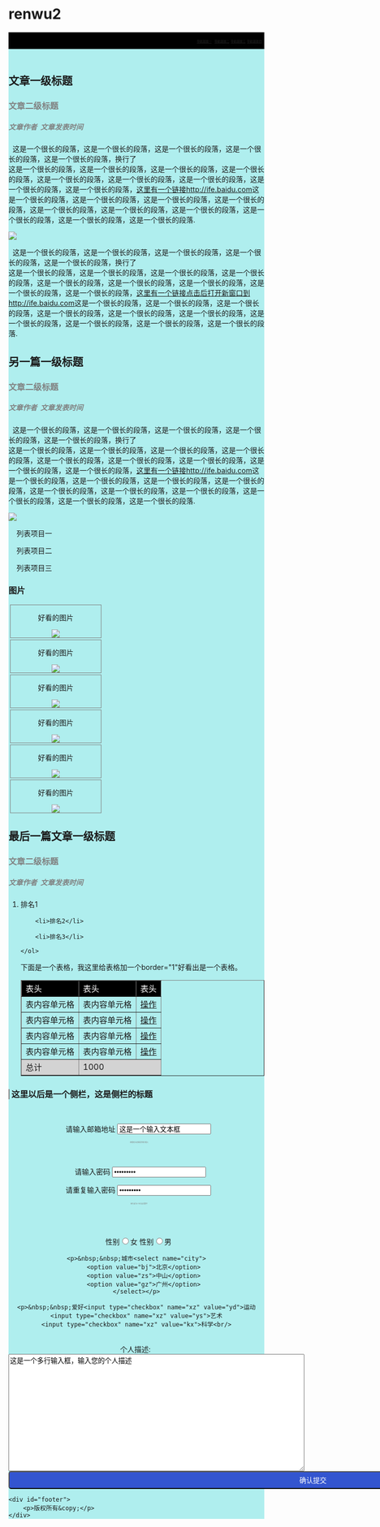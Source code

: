# renwu2

<html> 

<meta http-equiv="Content-Type" content="text/html; charset=utf-8" />

<head>
<style>
#header{background-color:black;
	color:white;
	padding:5px;
	text-align:right;
	font-size:5px;
}

.wenzhang{
	margin:25px;
	padding:30px;
	height:auto;
	width:auto;
	background-color:white;
	border-bottom:1px solid black;
}
.smallwz{border:1px solid  gray;
	height:auto;
	width:178px;
	margin:3px;
	text-align:center;
}
#contain{background-color:PaleTurquoise;
}
#footer {
    background-color:black;
    color:white;
    clear:both;
    text-align:center;
   padding:3px;	 	 
}
span.zl{border-left:2px solid gray;
}
span.blank{
	color:white;
	
}
span.gray{background-color:gray;
	color:black;
}
span.zi{color:gray;
	font-size:3px;
}
span.za{color:gray;
}
.txt{text-align:center;
}
.submit{
	display:block;
	background:#3355d0;
	width:1200px;
	height:35px;
	border-radius:5px;
	margin:0 auto;
	padding-top:2px;
	padding-bottom:2px;
	color:#fff;
}
</style>
</head>

<body>
<div id="header"><h3><a href="#">导航链接一</a> &nbsp;&nbsp; <a href="#">导航链接二</a>&nbsp;&nbsp;<a href="#">导航链接三</a>&nbsp;&nbsp;<a href="#">导航链接四</a></h3> 
</div>


<div id="contain">
<br/>
<div class="wenzhang">
<h2>文章一级标题</h2>

<h3><span class="za">文章二级标题</span></h3>

<h5><span class="za">文章作者&nbsp;&nbsp;文章发表时间</span></h5>

<p>&nbsp;&nbsp;这是一个很长的段落，这是一个很长的段落，这是一个很长的段落，这是一个很长的段落，这是一个很长的段落，换行了<br/>
这是一个很长的段落，这是一个很长的段落，这是一个很长的段落，这是一个很长的段落，这是一个很长的段落，这是一个很长的段落，这是一个很长的段落，这是一个很长的段落，这是一个很长的段落，<a href="http://ife.baidu.com">这里有一个链接http://ife.baidu.com</a>这是一个很长的段落，这是一个很长的段落，这是一个很长的段落，这是一个很长的段落，这是一个很长的段落，这是一个很长的段落，这是一个很长的段落，这是一个很长的段落，这是一个很长的段落，这是一个很长的段落.<br/></p>

<img src="https://timgsa.baidu.com/timg?image&quality=80&size=b9999_10000&sec=1490354825717&di=f0ed3967ee47f084df62b0fee35fff78&imgtype=0&src=http%3A%2F%2Fwww.caslon.cn%2Fpics%2Fallimg%2Fbd20163031.jpg">

<p>&nbsp;&nbsp;这是一个很长的段落，这是一个很长的段落，这是一个很长的段落，这是一个很长的段落，这是一个很长的段落，换行了<br/>
这是一个很长的段落，这是一个很长的段落，这是一个很长的段落，这是一个很长的段落，这是一个很长的段落，这是一个很长的段落，这是一个很长的段落，这是一个很长的段落，这是一个很长的段落，<a href="http://ife.baidu.com" target="_blank">这里有一个链接点击后打开新窗口到http://ife.baidu.com</a>这是一个很长的段落，这是一个很长的段落，这是一个很长的段落，这是一个很长的段落，这是一个很长的段落，这是一个很长的段落，这是一个很长的段落，这是一个很长的段落，这是一个很长的段落，这是一个很长的段落.<br/></p>

</div>

<div class="wenzhang">
<h2>另一篇一级标题</h2>

<h3><span class="za">文章二级标题</span></h3>

<h5><span class="za">文章作者&nbsp;&nbsp;文章发表时间</span></h5>

<p>&nbsp;&nbsp;这是一个很长的段落，这是一个很长的段落，这是一个很长的段落，这是一个很长的段落，这是一个很长的段落，换行了<br/>
这是一个很长的段落，这是一个很长的段落，这是一个很长的段落，这是一个很长的段落，这是一个很长的段落，这是一个很长的段落，这是一个很长的段落，这是一个很长的段落，这是一个很长的段落，<a href="http://ife.baidu.com">这里有一个链接http://ife.baidu.com</a>这是一个很长的段落，这是一个很长的段落，这是一个很长的段落，这是一个很长的段落，这是一个很长的段落，这是一个很长的段落，这是一个很长的段落，这是一个很长的段落，这是一个很长的段落，这是一个很长的段落.<br/></p>

<img src="https://timgsa.baidu.com/timg?image&quality=80&size=b9999_10000&sec=1490354825717&di=f0ed3967ee47f084df62b0fee35fff78&imgtype=0&src=http%3A%2F%2Fwww.caslon.cn%2Fpics%2Fallimg%2Fbd20163031.jpg">
<br/>
<p>&nbsp;&nbsp;&nbsp;&nbsp;列表项目一</p>

<p>&nbsp;&nbsp;&nbsp;&nbsp;列表项目二</p>

<p>&nbsp;&nbsp;&nbsp;&nbsp;列表项目三</p>
</div>

<div class="wenzhang">
<h3><b>图片</b></h3>
<div class="smallwz">
<p>好看的图片</p>
<img src="https://timgsa.baidu.com/timg?image&quality=80&size=b9999_10000&sec=1490354825717&di=f0ed3967ee47f084df62b0fee35fff78&imgtype=0&src=http%3A%2F%2Fwww.caslon.cn%2Fpics%2Fallimg%2Fbd20163031.jpg">
</div>
<div class="smallwz">
<p>好看的图片</p>
<img src="https://timgsa.baidu.com/timg?image&quality=80&size=b9999_10000&sec=1490354825717&di=f0ed3967ee47f084df62b0fee35fff78&imgtype=0&src=http%3A%2F%2Fwww.caslon.cn%2Fpics%2Fallimg%2Fbd20163031.jpg">
</div>
<div class="smallwz">
<p>好看的图片</p>
<img src="https://timgsa.baidu.com/timg?image&quality=80&size=b9999_10000&sec=1490354825717&di=f0ed3967ee47f084df62b0fee35fff78&imgtype=0&src=http%3A%2F%2Fwww.caslon.cn%2Fpics%2Fallimg%2Fbd20163031.jpg">
</div>
<div class="smallwz">
<p>好看的图片</p>
<img src="https://timgsa.baidu.com/timg?image&quality=80&size=b9999_10000&sec=1490354825717&di=f0ed3967ee47f084df62b0fee35fff78&imgtype=0&src=http%3A%2F%2Fwww.caslon.cn%2Fpics%2Fallimg%2Fbd20163031.jpg">
</div>
<div class="smallwz">
<p>好看的图片</p>
<img src="https://timgsa.baidu.com/timg?image&quality=80&size=b9999_10000&sec=1490354825717&di=f0ed3967ee47f084df62b0fee35fff78&imgtype=0&src=http%3A%2F%2Fwww.caslon.cn%2Fpics%2Fallimg%2Fbd20163031.jpg">
</div>
<div class="smallwz">
<p>好看的图片</p>
<img src="https://timgsa.baidu.com/timg?image&quality=80&size=b9999_10000&sec=1490354825717&di=f0ed3967ee47f084df62b0fee35fff78&imgtype=0&src=http%3A%2F%2Fwww.caslon.cn%2Fpics%2Fallimg%2Fbd20163031.jpg">
</div>

</div>

<div class="wenzhang">
<h2>最后一篇文章一级标题</h2>

<h3><span class="za">文章二级标题</span></h3>
<h5><span class="za">文章作者&nbsp;&nbsp;文章发表时间</span></h5>
	<ol>
		<li>排名1</li>

		<li>排名2</li>

		<li>排名3</li>

	</ol>

<p>下面是一个表格，我这里给表格加一个border="1"好看出是一个表格。
<table border="1"  cellspacing="0" width="1100px">
<tr bgcolor="black">
<td bordercolor="LightGrey"><span class="blank">表头</span></td>	
<td bordercolor="LightGrey"><span class="blank">表头</span></td>
<td bordercolor="LightGrey"><span class="blank">表头</span></td>
</tr>
<tr>
	<td bordercolor="LightGrey">表内容单元格</td>
	<td bordercolor="LightGrey">表内容单元格</td>
	<td bordercolor="LightGrey"><a href="#">操作</a></td>
</tr>
<tr>
	<td bordercolor="LightGrey">表内容单元格</td>
	<td bordercolor="LightGrey">表内容单元格</td>
	<td bordercolor="LightGrey" bordercolor="LightGrey"><a href="#">操作</a></td>
</tr>
<tr>
	<td bordercolor="LightGrey">表内容单元格</td>
	<td bordercolor="LightGrey">表内容单元格</td>
	<td bordercolor="LightGrey"><a href="#">操作</a></td>
</tr>
<tr>
	<td bordercolor="LightGrey">表内容单元格</td>
	<td bordercolor="LightGrey">表内容单元格</td>
	<td bordercolor="LightGrey"><a href="#">操作</a></td>
</tr>
<tr bgcolor="LightGrey">
<span class="gray"><td bordercolor="LightGrey">总计</td>
<td colspan="2" bordercolor="LightGrey">1000</td></span>
</tr>
</table>
</div>

<div class="wenzhang">
<h3><span class="zl">&nbsp;这里以后是一个侧栏，这是侧栏的标题</span></h3>
<br/>
<div class="txt">
	<form action="">
	<p>&nbsp;&nbsp;请输入邮箱地址&nbsp;<input type="text" value="这是一个输入文本框"></p>
	  <p><span class="zi">&nbsp;&nbsp;&nbsp;&nbsp;&nbsp;&nbsp;&nbsp;&nbsp;&nbsp;&nbsp;&nbsp;&nbsp;&nbsp;邮箱地址请按要求格式输入</span></p>
<br/>
	<p>&nbsp;&nbsp;&nbsp;&nbsp;请输入密码&nbsp;<input type="password" value="这是一个输入文本框"></p>
	<p>&nbsp;&nbsp;请重复输入密码&nbsp;<input type="password" value="这是一个输入文本框"></p>
	<p><span class="zi">&nbsp;&nbsp;&nbsp;&nbsp;&nbsp;&nbsp;&nbsp;&nbsp;&nbsp;&nbsp;&nbsp;&nbsp;密码请为6-16位英文数字</span></p>
<br/>
<br/>
	<p>&nbsp;&nbsp;性别<input type="radio" name="sex" value="female" checkde>女
	性别<input type="radio" name="sex" value="male">男</p>

	<p>&nbsp;&nbsp;城市<select name="city">
		<option value="bj">北京</option>
		<option value="zs">中山</option>
		<option value="gz">广州</option>
	</select></p>

	<p>&nbsp;&nbsp;爱好<input type="checkbox" name="xz" value="yd">运动
	<input type="checkbox" name="xz" value="ys">艺术
	<input type="checkbox" name="xz" value="kx">科学<br/>
<br/>
	<span style="vertical-align:top">个人描述:&nbsp;</span><textarea  name="wenben"  cols="70" rows="15"  >这是一个多行输入框，输入您的个人描述			
	</textarea>
<br/>	 
	<input class="submit" type="submit" value="确认提交"/ >
</form>
	</div>
	</div>


	<div id="footer">
		<p>版权所有&copy;</p>
	</div>
</div>
</body>
</html>
